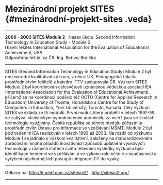 # Mezinárodní projekt SITES {#mezinárodní-projekt-sites .veda}

  -------------------------------- ------------------------------------------------------------------------------ ---
  **2000 - 2003 SITES Module 2**                                                                                   
  Název úkolu:                     Second Information Technology in Education Study - Module 2                    
  Hlavní řešitel:                  International Association for the Evaluation of Educational Achievement, USA   
  Odpovědný řešitel za ČR:         Ing. Bořivoj Brdička                                                           
  -------------------------------- ------------------------------------------------------------------------------ ---

SITES (Second Information Technology in Education Study) Module 2 byl
mezinárodní kvalitativní výzkum, v němž UK, Pedagogická fakulta
prostřednictvím řešitelů z katedry ITTV zastupovala ČR. Výzkum SITES
Module 2 byl koordinován celosvětově uznávanou vědeckou asociací IEA
(International Association for the Evaluation of Educational
Achievment), přičemž se na koordinaci podílelo též OCTO (Centre for
Applied Research in Education) University of Twente, Holandsko a Centre
for the Study of Computers in Education, York University, Toronto,
Kanada. Celý výzkum SITES se skládá ze tří modulů. První modul, který
proběhl v letech 1997-99, se zabýval statistickým vyhodnocením podmínek,
za nichž jsou ve školách technologie využívány. Česká republika se
tohoto modulu zúčastnila prostřednictvím Ústavu pro informace ve
vzdělávání MŠMT. Module 2 byl pod vedením IEA realizován v letech 1999
až 2003. Na rozdíl od výzkumu Module 1 se jednalo o výzkum kvalitativní,
založený na standardizovaném zpracování mnoha případů inovativních
způsobů uplatnění výukových technologií v různých státech světa.
Hlavními výsledky výzkumu byla identifikace tendencí ve vzdělávání a ve
výkonu role učitele v současnosti a vytýčení nejvhodnějších postupů
integrace ICT do výuky.

  ------------ -----------------------------------
  Odkazy na:   <http://it.pedf.cuni.cz/sitesm2/>
               <http://sitesm2.org/>
  ------------ -----------------------------------
